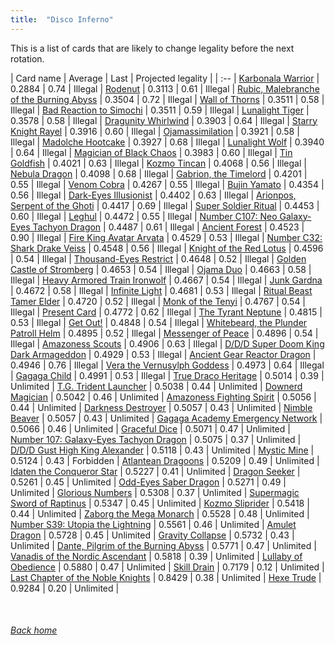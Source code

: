 ```yaml
---
title:  "Disco Inferno"
---
```


This is a list of cards that are likely to change legality before the next rotation.

| Card name | Average | Last | Projected legality |
| :-- |
[Karbonala Warrior](https://db.ygoprodeck.com/card/?search=Karbonala%20Warrior) | 0.2884 | 0.74 | Illegal |
[Rodenut](https://db.ygoprodeck.com/card/?search=Rodenut) | 0.3113 | 0.61 | Illegal |
[Rubic, Malebranche of the Burning Abyss](https://db.ygoprodeck.com/card/?search=Rubic,%20Malebranche%20of%20the%20Burning%20Abyss) | 0.3504 | 0.72 | Illegal |
[Wall of Thorns](https://db.ygoprodeck.com/card/?search=Wall%20of%20Thorns) | 0.3511 | 0.58 | Illegal |
[Bad Reaction to Simochi](https://db.ygoprodeck.com/card/?search=Bad%20Reaction%20to%20Simochi) | 0.3511 | 0.59 | Illegal |
[Lunalight Tiger](https://db.ygoprodeck.com/card/?search=Lunalight%20Tiger) | 0.3578 | 0.58 | Illegal |
[Dragunity Whirlwind](https://db.ygoprodeck.com/card/?search=Dragunity%20Whirlwind) | 0.3903 | 0.64 | Illegal |
[Starry Knight Rayel](https://db.ygoprodeck.com/card/?search=Starry%20Knight%20Rayel) | 0.3916 | 0.60 | Illegal |
[Ojamassimilation](https://db.ygoprodeck.com/card/?search=Ojamassimilation) | 0.3921 | 0.58 | Illegal |
[Madolche Hootcake](https://db.ygoprodeck.com/card/?search=Madolche%20Hootcake) | 0.3927 | 0.68 | Illegal |
[Lunalight Wolf](https://db.ygoprodeck.com/card/?search=Lunalight%20Wolf) | 0.3940 | 0.64 | Illegal |
[Magician of Black Chaos](https://db.ygoprodeck.com/card/?search=Magician%20of%20Black%20Chaos) | 0.3983 | 0.60 | Illegal |
[Tin Goldfish](https://db.ygoprodeck.com/card/?search=Tin%20Goldfish) | 0.4021 | 0.63 | Illegal |
[Kozmo Tincan](https://db.ygoprodeck.com/card/?search=Kozmo%20Tincan) | 0.4068 | 0.56 | Illegal |
[Nebula Dragon](https://db.ygoprodeck.com/card/?search=Nebula%20Dragon) | 0.4098 | 0.68 | Illegal |
[Gabrion, the Timelord](https://db.ygoprodeck.com/card/?search=Gabrion,%20the%20Timelord) | 0.4201 | 0.55 | Illegal |
[Venom Cobra](https://db.ygoprodeck.com/card/?search=Venom%20Cobra) | 0.4267 | 0.55 | Illegal |
[Bujin Yamato](https://db.ygoprodeck.com/card/?search=Bujin%20Yamato) | 0.4354 | 0.56 | Illegal |
[Dark-Eyes Illusionist](https://db.ygoprodeck.com/card/?search=Dark-Eyes%20Illusionist) | 0.4402 | 0.63 | Illegal |
[Arionpos, Serpent of the Ghoti](https://db.ygoprodeck.com/card/?search=Arionpos,%20Serpent%20of%20the%20Ghoti) | 0.4417 | 0.69 | Illegal |
[Super Soldier Ritual](https://db.ygoprodeck.com/card/?search=Super%20Soldier%20Ritual) | 0.4453 | 0.60 | Illegal |
[Leghul](https://db.ygoprodeck.com/card/?search=Leghul) | 0.4472 | 0.55 | Illegal |
[Number C107: Neo Galaxy-Eyes Tachyon Dragon](https://db.ygoprodeck.com/card/?search=Number%20C107:%20Neo%20Galaxy-Eyes%20Tachyon%20Dragon) | 0.4487 | 0.61 | Illegal |
[Ancient Forest](https://db.ygoprodeck.com/card/?search=Ancient%20Forest) | 0.4523 | 0.90 | Illegal |
[Fire King Avatar Arvata](https://db.ygoprodeck.com/card/?search=Fire%20King%20Avatar%20Arvata) | 0.4529 | 0.53 | Illegal |
[Number C32: Shark Drake Veiss](https://db.ygoprodeck.com/card/?search=Number%20C32:%20Shark%20Drake%20Veiss) | 0.4548 | 0.56 | Illegal |
[Knight of the Red Lotus](https://db.ygoprodeck.com/card/?search=Knight%20of%20the%20Red%20Lotus) | 0.4596 | 0.54 | Illegal |
[Thousand-Eyes Restrict](https://db.ygoprodeck.com/card/?search=Thousand-Eyes%20Restrict) | 0.4648 | 0.52 | Illegal |
[Golden Castle of Stromberg](https://db.ygoprodeck.com/card/?search=Golden%20Castle%20of%20Stromberg) | 0.4653 | 0.54 | Illegal |
[Ojama Duo](https://db.ygoprodeck.com/card/?search=Ojama%20Duo) | 0.4663 | 0.58 | Illegal |
[Heavy Armored Train Ironwolf](https://db.ygoprodeck.com/card/?search=Heavy%20Armored%20Train%20Ironwolf) | 0.4667 | 0.54 | Illegal |
[Junk Gardna](https://db.ygoprodeck.com/card/?search=Junk%20Gardna) | 0.4672 | 0.58 | Illegal |
[Infinite Light](https://db.ygoprodeck.com/card/?search=Infinite%20Light) | 0.4681 | 0.53 | Illegal |
[Ritual Beast Tamer Elder](https://db.ygoprodeck.com/card/?search=Ritual%20Beast%20Tamer%20Elder) | 0.4720 | 0.52 | Illegal |
[Monk of the Tenyi](https://db.ygoprodeck.com/card/?search=Monk%20of%20the%20Tenyi) | 0.4767 | 0.54 | Illegal |
[Present Card](https://db.ygoprodeck.com/card/?search=Present%20Card) | 0.4772 | 0.62 | Illegal |
[The Tyrant Neptune](https://db.ygoprodeck.com/card/?search=The%20Tyrant%20Neptune) | 0.4815 | 0.53 | Illegal |
[Get Out!](https://db.ygoprodeck.com/card/?search=Get%20Out!) | 0.4848 | 0.54 | Illegal |
[Whitebeard, the Plunder Patroll Helm](https://db.ygoprodeck.com/card/?search=Whitebeard,%20the%20Plunder%20Patroll%20Helm) | 0.4895 | 0.52 | Illegal |
[Messenger of Peace](https://db.ygoprodeck.com/card/?search=Messenger%20of%20Peace) | 0.4896 | 0.54 | Illegal |
[Amazoness Scouts](https://db.ygoprodeck.com/card/?search=Amazoness%20Scouts) | 0.4906 | 0.63 | Illegal |
[D/D/D Super Doom King Dark Armageddon](https://db.ygoprodeck.com/card/?search=D/D/D%20Super%20Doom%20King%20Dark%20Armageddon) | 0.4929 | 0.53 | Illegal |
[Ancient Gear Reactor Dragon](https://db.ygoprodeck.com/card/?search=Ancient%20Gear%20Reactor%20Dragon) | 0.4946 | 0.76 | Illegal |
[Vera the Vernusylph Goddess](https://db.ygoprodeck.com/card/?search=Vera%20the%20Vernusylph%20Goddess) | 0.4973 | 0.64 | Illegal |
[Gagaga Child](https://db.ygoprodeck.com/card/?search=Gagaga%20Child) | 0.4991 | 0.53 | Illegal |
[True Draco Heritage](https://db.ygoprodeck.com/card/?search=True%20Draco%20Heritage) | 0.5014 | 0.39 | Unlimited |
[T.G. Trident Launcher](https://db.ygoprodeck.com/card/?search=T.G.%20Trident%20Launcher) | 0.5038 | 0.44 | Unlimited |
[Downerd Magician](https://db.ygoprodeck.com/card/?search=Downerd%20Magician) | 0.5042 | 0.46 | Unlimited |
[Amazoness Fighting Spirit](https://db.ygoprodeck.com/card/?search=Amazoness%20Fighting%20Spirit) | 0.5056 | 0.44 | Unlimited |
[Darkness Destroyer](https://db.ygoprodeck.com/card/?search=Darkness%20Destroyer) | 0.5057 | 0.43 | Unlimited |
[Nimble Beaver](https://db.ygoprodeck.com/card/?search=Nimble%20Beaver) | 0.5057 | 0.43 | Unlimited |
[Gagaga Academy Emergency Network](https://db.ygoprodeck.com/card/?search=Gagaga%20Academy%20Emergency%20Network) | 0.5066 | 0.46 | Unlimited |
[Graceful Dice](https://db.ygoprodeck.com/card/?search=Graceful%20Dice) | 0.5071 | 0.47 | Unlimited |
[Number 107: Galaxy-Eyes Tachyon Dragon](https://db.ygoprodeck.com/card/?search=Number%20107:%20Galaxy-Eyes%20Tachyon%20Dragon) | 0.5075 | 0.37 | Unlimited |
[D/D/D Gust High King Alexander](https://db.ygoprodeck.com/card/?search=D/D/D%20Gust%20High%20King%20Alexander) | 0.5118 | 0.43 | Unlimited |
[Mystic Mine](https://db.ygoprodeck.com/card/?search=Mystic%20Mine) | 0.5124 | 0.43 | Forbidden |
[Atlantean Dragoons](https://db.ygoprodeck.com/card/?search=Atlantean%20Dragoons) | 0.5209 | 0.49 | Unlimited |
[Idaten the Conqueror Star](https://db.ygoprodeck.com/card/?search=Idaten%20the%20Conqueror%20Star) | 0.5227 | 0.41 | Unlimited |
[Dragon Seeker](https://db.ygoprodeck.com/card/?search=Dragon%20Seeker) | 0.5261 | 0.45 | Unlimited |
[Odd-Eyes Saber Dragon](https://db.ygoprodeck.com/card/?search=Odd-Eyes%20Saber%20Dragon) | 0.5271 | 0.49 | Unlimited |
[Glorious Numbers](https://db.ygoprodeck.com/card/?search=Glorious%20Numbers) | 0.5308 | 0.37 | Unlimited |
[Supermagic Sword of Raptinus](https://db.ygoprodeck.com/card/?search=Supermagic%20Sword%20of%20Raptinus) | 0.5347 | 0.45 | Unlimited |
[Kozmo Sliprider](https://db.ygoprodeck.com/card/?search=Kozmo%20Sliprider) | 0.5418 | 0.44 | Unlimited |
[Zaborg the Mega Monarch](https://db.ygoprodeck.com/card/?search=Zaborg%20the%20Mega%20Monarch) | 0.5528 | 0.48 | Unlimited |
[Number S39: Utopia the Lightning](https://db.ygoprodeck.com/card/?search=Number%20S39:%20Utopia%20the%20Lightning) | 0.5561 | 0.46 | Unlimited |
[Amulet Dragon](https://db.ygoprodeck.com/card/?search=Amulet%20Dragon) | 0.5728 | 0.45 | Unlimited |
[Gravity Collapse](https://db.ygoprodeck.com/card/?search=Gravity%20Collapse) | 0.5732 | 0.43 | Unlimited |
[Dante, Pilgrim of the Burning Abyss](https://db.ygoprodeck.com/card/?search=Dante,%20Pilgrim%20of%20the%20Burning%20Abyss) | 0.5771 | 0.47 | Unlimited |
[Vanadis of the Nordic Ascendant](https://db.ygoprodeck.com/card/?search=Vanadis%20of%20the%20Nordic%20Ascendant) | 0.5818 | 0.39 | Unlimited |
[Lullaby of Obedience](https://db.ygoprodeck.com/card/?search=Lullaby%20of%20Obedience) | 0.5880 | 0.47 | Unlimited |
[Skill Drain](https://db.ygoprodeck.com/card/?search=Skill%20Drain) | 0.7179 | 0.12 | Unlimited |
[Last Chapter of the Noble Knights](https://db.ygoprodeck.com/card/?search=Last%20Chapter%20of%20the%20Noble%20Knights) | 0.8429 | 0.38 | Unlimited |
[Hexe Trude](https://db.ygoprodeck.com/card/?search=Hexe%20Trude) | 0.9284 | 0.20 | Unlimited |

<br>

###### [Back home](index)